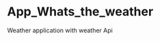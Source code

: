 # App_Whats_the_weather
Weather application with weather  Api   









































































































































  

















